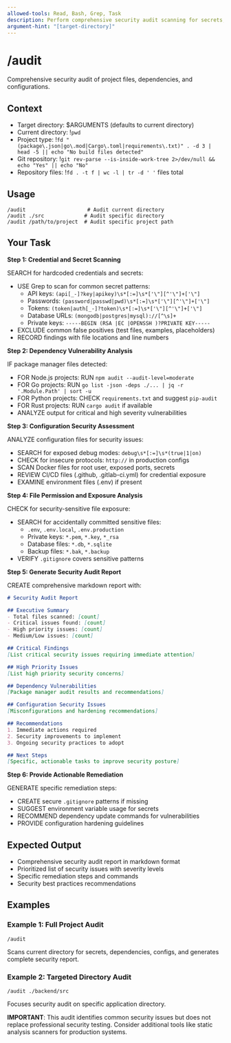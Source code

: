 ```yaml
---
allowed-tools: Read, Bash, Grep, Task
description: Perform comprehensive security audit scanning for secrets, vulnerabilities, and misconfigurations
argument-hint: "[target-directory]"
---
```


# /audit

Comprehensive security audit of project files, dependencies, and configurations.

## Context

- Target directory: $ARGUMENTS (defaults to current directory)
- Current directory: !`pwd`
- Project type: !`fd "(package\.json|go\.mod|Cargo\.toml|requirements\.txt)" . -d 3 | head -5 || echo "No build files detected"`
- Git repository: !`git rev-parse --is-inside-work-tree 2>/dev/null && echo "Yes" || echo "No"`
- Repository files: !`fd . -t f | wc -l | tr -d ' '` files total

## Usage

```
/audit                    # Audit current directory
/audit ./src             # Audit specific directory
/audit /path/to/project  # Audit specific project path
```

## Your Task

**Step 1: Credential and Secret Scanning**

SEARCH for hardcoded credentials and secrets:
- USE Grep to scan for common secret patterns:
  - API keys: `(api[_-]?key|apikey)\s*[:=]\s*['\"][^'\"]+['\"]`
  - Passwords: `(password|passwd|pwd)\s*[:=]\s*['\"][^'\"]+['\"]`
  - Tokens: `(token|auth[_-]?token)\s*[:=]\s*['\"][^'\"]+['\"]`
  - Database URLs: `(mongodb|postgres|mysql)://[^\s]+`
  - Private keys: `-----BEGIN (RSA |EC |OPENSSH )?PRIVATE KEY-----`
- EXCLUDE common false positives (test files, examples, placeholders)
- RECORD findings with file locations and line numbers

**Step 2: Dependency Vulnerability Analysis**

IF package manager files detected:
- FOR Node.js projects: RUN `npm audit --audit-level=moderate`
- FOR Go projects: RUN `go list -json -deps ./... | jq -r '.Module.Path' | sort -u`
- FOR Python projects: CHECK `requirements.txt` and suggest `pip-audit`
- FOR Rust projects: RUN `cargo audit` if available
- ANALYZE output for critical and high severity vulnerabilities

**Step 3: Configuration Security Assessment**

ANALYZE configuration files for security issues:
- SEARCH for exposed debug modes: `debug\s*[:=]\s*(true|1|on)`
- CHECK for insecure protocols: `http://` in production configs
- SCAN Docker files for root user, exposed ports, secrets
- REVIEW CI/CD files (.github, .gitlab-ci.yml) for credential exposure
- EXAMINE environment files (.env) if present

**Step 4: File Permission and Exposure Analysis**

CHECK for security-sensitive file exposure:
- SEARCH for accidentally committed sensitive files:
  - `.env`, `.env.local`, `.env.production`
  - Private keys: `*.pem`, `*.key`, `*_rsa`
  - Database files: `*.db`, `*.sqlite`
  - Backup files: `*.bak`, `*.backup`
- VERIFY `.gitignore` covers sensitive patterns

**Step 5: Generate Security Audit Report**

CREATE comprehensive markdown report with:

```markdown
# Security Audit Report

## Executive Summary
- Total files scanned: [count]
- Critical issues found: [count]
- High priority issues: [count]
- Medium/Low issues: [count]

## Critical Findings
[List critical security issues requiring immediate attention]

## High Priority Issues
[List high priority security concerns]

## Dependency Vulnerabilities
[Package manager audit results and recommendations]

## Configuration Security Issues
[Misconfigurations and hardening recommendations]

## Recommendations
1. Immediate actions required
2. Security improvements to implement
3. Ongoing security practices to adopt

## Next Steps
[Specific, actionable tasks to improve security posture]
```

**Step 6: Provide Actionable Remediation**

GENERATE specific remediation steps:
- CREATE secure `.gitignore` patterns if missing
- SUGGEST environment variable usage for secrets
- RECOMMEND dependency update commands for vulnerabilities
- PROVIDE configuration hardening guidelines

## Expected Output

- Comprehensive security audit report in markdown format
- Prioritized list of security issues with severity levels
- Specific remediation steps and commands
- Security best practices recommendations

## Examples

### Example 1: Full Project Audit
`/audit`

Scans current directory for secrets, dependencies, configs, and generates complete security report.

### Example 2: Targeted Directory Audit
`/audit ./backend/src`

Focuses security audit on specific application directory.

**IMPORTANT**: This audit identifies common security issues but does not replace professional security testing. Consider additional tools like static analysis scanners for production systems.